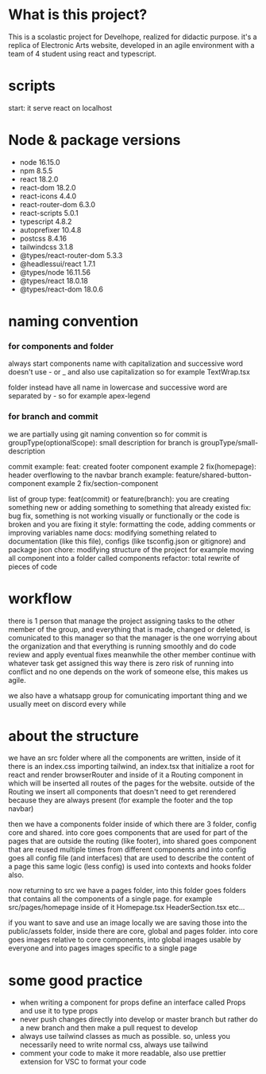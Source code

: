 # What is this project?

This is a scolastic project for Develhope, realized for didactic purpose. it's a replica of Electronic Arts website, developed in an agile environment with a team of 4 student using react and typescript.

# scripts

start: it serve react on localhost

# Node & package versions

- node 16.15.0
- npm 8.5.5
- react 18.2.0
- react-dom 18.2.0
- react-icons 4.4.0
- react-router-dom 6.3.0
- react-scripts 5.0.1
- typescript 4.8.2
- autoprefixer 10.4.8
- postcss 8.4.16
- tailwindcss 3.1.8
- @types/react-router-dom 5.3.3
- @headlessui/react 1.7.1
- @types/node 16.11.56
- @types/react 18.0.18
- @types/react-dom 18.0.6

# naming convention

### for components and folder

always start components name with capitalization and successive word doesn't use - or \_ and also use capitalization
so for example TextWrap.tsx

folder instead have all name in lowercase and successive word are separated by -
so for example apex-legend

### for branch and commit

we are partially using git naming convention so
for commit is groupType(optionalScope): small description
for branch is groupType/small-description

commit example: feat: created footer component example 2 fix(homepage): header overflowing to the navbar
branch example: feature/shared-button-component example 2 fix/section-component

list of group type:
feat(commit) or feature(branch): you are creating something new or adding something to something that already existed
fix: bug fix, something is not working visually or functionally or the code is broken and you are fixing it
style: formatting the code, adding comments or improving variables name
docs: modifying something related to documentation (like this file), configs (like tsconfig.json or gitignore) and package json
chore: modifying structure of the project for example moving all component into a folder called components
refactor: total rewrite of pieces of code

# workflow

there is 1 person that manage the project assigning tasks to the other member of the group, and everything that is made, changed or deleted, is comunicated to this manager so that the manager is the one worrying about the organization and that everything is running smoothly and do code review and apply eventual fixes meanwhile the other member continue with whatever task get assigned this way there is zero risk of running into conflict and no one depends on the work of someone else, this makes us agile.

we also have a whatsapp group for comunicating important thing and we usually meet on discord every while

# about the structure

we have an src folder where all the components are written, inside of it there is an index.css importing tailwind, an index.tsx that initialize a root for react and render browserRouter and inside of it a Routing component in which will be inserted all routes of the pages for the website. outside of the Routing we insert all components that doesn't need to get rerendered because they are always present (for example the footer and the top navbar)

then we have a components folder inside of which there are 3 folder, config core and shared. into core goes components that are used for part of the pages that are outside the routing (like footer), into shared goes component that are reused multiple times from different components and into config goes all config file (and interfaces) that are used to describe the content of a page
this same logic (less config) is used into contexts and hooks folder also.

now returning to src we have a pages folder, into this folder goes folders that contains all the components of a single page.
for example src/pages/homepage inside of it Homepage.tsx HeaderSection.tsx etc...

if you want to save and use an image locally we are saving those into the public/assets folder, inside there are core, global and pages folder.
into core goes images relative to core components, into global images usable by everyone and into pages images specific to a single page

# some good practice

- when writing a component for props define an interface called Props and use it to type props
- never push changes directly into develop or master branch but rather do a new branch and then make a pull request to develop
- always use tailwind classes as much as possible. so, unless you necessarily need to write normal css, always use tailwind
- comment your code to make it more readable, also use prettier extension for VSC to format your code
